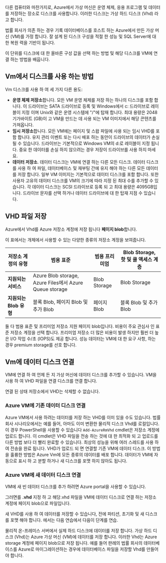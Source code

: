 다른 컴퓨터와 마찬가지로, Azure에서 가상 머신은 운영 체제, 응용 프로그램 및 데이터를 저장하는 장소로 디스크를 사용합니다. 이러한 디스크는 가상 하드 디스크 (Vhd) 라고 합니다.

법률 회사가 의존 하는 경우 기록 데이터베이스를 호스트 하는 Azure에서 만든 가상 머신 (VM)를 가정 합니다. 잘 설계 된 디스크 구성을 적절 한 성능 및 SQL Server에 대 한 복원 력을 기반이 됩니다.

이 단위를 디스크에 대 한 올바른 구성 값을 선택 하는 방법 및 해당 디스크를 VM에 연결 하는 방법을 배웁니다.

## <a name="how-disks-are-used-by-vms"></a>Vm에서 디스크를 사용 하는 방법

Vm 디스크를 사용 하 여 세 가지 다른 용도:

- **운영 체제 저장소**합니다. 모든 VM 운영 체제를 저장 하는 하나의 디스크를 포함 합니다. 이 드라이브는 SATA 드라이브로 등록 및 Windows에서 c: 드라이브로 레이블이 지정 이며 Unix와 같은 운영 시스템에 "/"에 탑재 합니다. 최대 용량은 2048 기가바이트 (GB)이 고 VM을 만드는 데 사용 되는 VM 이미지에서 해당 콘텐츠를 가져옵니다.
- **임시 저장소**합니다. 모든 VM에는 페이지 및 스왑 파일에 사용 되는 임시 VHD를 포함 합니다. 유지 관리 이벤트 또는 다시 배포 하는 동안이 드라이브의 데이터가 손실 될 수 있습니다. 드라이브는 기본적으로 Windows VM의 d:로 레이블이 지정 됩니다. 중요 한 데이터를 손실 하지 않으려는 경우 저장이 드라이브를 사용 하지 마세요.
- **데이터 저장소**. 데이터 디스크는 VM에 연결 하는 다른 모든 디스크. 데이터 디스크를 사용 하 여 파일, 데이터베이스 및 재부팅 간에 유지 해야 하는 다른 모든 데이터를 저장 합니다. 일부 VM 이미지는 기본적으로 데이터 디스크를 포함 합니다. 또한 사용자 고유의 데이터 디스크를 VM의 크기에 따라 지정 된 최대 수를 추가할 수 있습니다. 각 데이터 디스크는 SCSI 드라이브로 등록 되 고 최대 용량은 4095GB입니다. 드라이브 문자를 선택 하거나 데이터 드라이브에 대 한 탑재 지점 수 있습니다.

## <a name="storing-vhd-files"></a>VHD 파일 저장

Azure에서 Vhd를 Azure 저장소 계정에 저장 됩니다 **페이지 blob**합니다.

이 표에서는 개체에서 사용할 수 있는 다양한 종류의 저장소 계정을 보여줍니다.

|**저장소 계정의 유형**|**범용 표준**|**범용 프리미엄**|**Blob Storage, 핫 및 쿨 액세스 계층**|
|-----|-----|-----|-----|
|**지원되는 서비스**| Azure Blob storage, Azure Files에서 Azure Queue storage | Blob Storage | Blob Storage|
|**지원되는 Blob 유형**|블록 Blob, 페이지 Blob 및 추가 Blob | 페이지 Blob | 블록 Blob 및 추가 Blob|

둘 다 범용 표준 및 프리미엄 저장소 지원 페이지 blob입니다. 비용이 주요 관심사 인 표준 저장소 계정을 선택 합니다. 프리미엄 저장소 더 많은 비용이 발생 하지만 훨씬 더 높은 I/O 작업 수/초 (IOPS)도 제공 합니다. 성능 데이터는 VM에 대 한 요구 사항, 하는 경우 premium storage를 선호 합니다.

## <a name="attach-data-disks-to-vms"></a>Vm에 데이터 디스크 연결

VM에 연결 하 여 언제 든 지 가상 머신에 데이터 디스크를 추가할 수 있습니다. VM을 사용 하 여 VHD 파일을 연결 디스크를 연결 합니다. 

연결 된 상태 저장소에서 VHD는 삭제할 수 없습니다.

### <a name="attach-an-existing-data-disk-to-an-azure-vm"></a>Azure VM에 기존 데이터 디스크 연결

Azure VM에서 사용 하려는 데이터를 저장 하는 VHD를 이미 있을 수도 있습니다. 법률 회사 시나리오에서는 예를 들어, 아마도 이미 변환한 물리적 디스크 Vhd를 로컬입니다. 이 경우 PowerShell을 사용할 수 있습니다 `Add-AzureRmVhd` cmdlet은 저장소 계정에 업로드 합니다. 이 cmdlet은 VHD 파일을 전송 하는 것에 대 한 최적화 되 고 업로드를 다른 방법 보다 더 빨리 완료할 수 있습니다. 최상의 성능을 위해 여러 스레드를 사용 하 여 전송을 완료 됩니다. VHD가 업로드 되 면 연결할 기존 VM에 데이터 디스크. 이 방법을 훌륭한 방법은 Azure Vm에 모든 종류의 데이터를 배포 합니다. 데이터가 VM에 자동으로 표시 하 고 분할 하거나 새 디스크를 포맷 하지 않아도 됩니다.

### <a name="attach-a-new-data-disk-to-an-azure-vm"></a>Azure VM에 새 데이터 디스크 연결

VM에 새 빈 데이터 디스크를 추가 하려면 Azure portal을 사용할 수 있습니다. 

그러면를 **.vhd** 지정 하 고 해당.vhd 파일을 VM에 데이터 디스크로 연결 하는 저장소 계정에 페이지 blob으로 파일입니다.

새 VHD를 사용 하 여 데이터를 저장할 수 있습니다, 전에 파티션, 초기화 및 새 디스크를 포맷 해야 합니다. 에서는 다음 연습에서 다음이 단계를 연습.

물리적 온-프레미스 서버에서 실제 하드 디스크에 데이터를 저장 합니다. 가상 하드 디스크 (Vhd)는 Azure 가상 머신 (VM)에 데이터를 저장 합니다. 이러한 Vhd는 Azure storage 계정에 페이지 blob으로 저장 됩니다. 예를 들어 판례의 법률 회사의 데이터베이스를 Azure로 마이그레이션하는 경우에 데이터베이스 파일을 저장할 Vhd를 만들어야 합니다.
